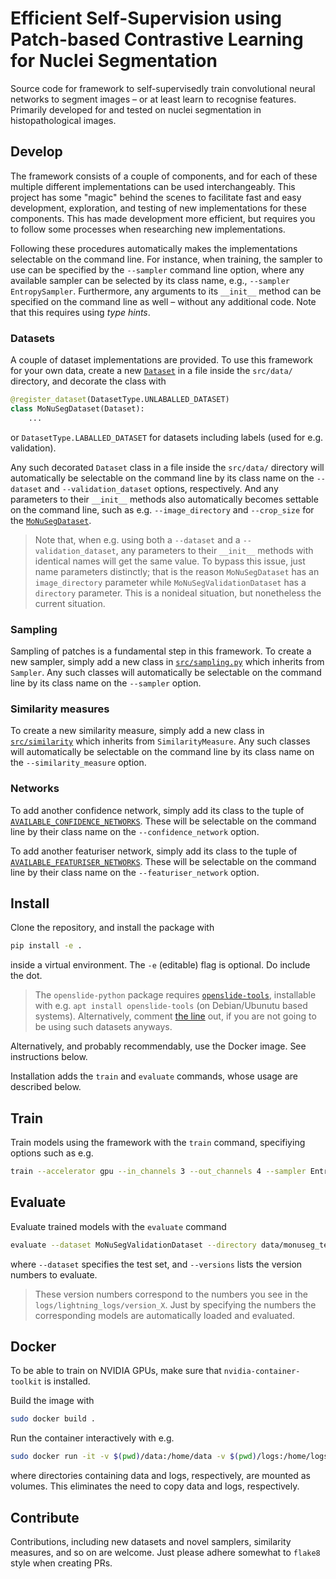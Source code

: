 # Efficient Self-Supervision using Patch-based Contrastive Learning for Nuclei Segmentation

Source code for framework to self-supervisedly train convolutional neural networks to segment images – or at least learn to recognise features. Primarily developed for and tested on nuclei segmentation in histopathological images.

## Develop
The framework consists of a couple of components, and for each of these multiple different implementations can be used interchangeably. This project has some "magic" behind the scenes to facilitate fast and easy development, exploration, and testing of new implementations for these components. This has made development more efficient, but requires you to follow some processes when researching new implementations.

Following these procedures automatically makes the implementations selectable on the command line. For instance, when training, the sampler to use can be specified by the `--sampler` command line option, where any available sampler can be selected by its class name, e.g., `--sampler EntropySampler`. Furthermore, any arguments to its `__init__` method can be specified on the command line as well – without any additional code. Note that this requires using _type hints_.

### Datasets
A couple of dataset implementations are provided. To use this framework for your own data, create a new [`Dataset`](https://pytorch.org/docs/stable/data.html#torch.utils.data.Dataset) in a file inside the `src/data/` directory, and decorate the class with
```python
@register_dataset(DatasetType.UNLABALLED_DATASET)
class MoNuSegDataset(Dataset):
    ...
```
or `DatasetType.LABALLED_DATASET` for datasets including labels (used for e.g. validation).

Any such decorated `Dataset` class in a file inside the `src/data/` directory will automatically be selectable on the command line by its class name on the `--dataset` and `--validation_dataset` options, respectively. And any parameters to their `__init__` methods also automatically becomes settable on the command line, such as e.g. `--image_directory` and `--crop_size` for the [`MoNuSegDataset`](https://github.com/nickeopti/bach-contrastive-segmentation/blob/main/src/data/monuseg.py#L19).

> Note that, when e.g. using both a `--dataset` and a `--validation_dataset`, any parameters to their `__init__` methods with identical names will get the same value. To bypass this issue, just name parameters distinctly; that is the reason `MoNuSegDataset` has an `image_directory` parameter while `MoNuSegValidationDataset` has a `directory` parameter. This is a nonideal situation, but nonetheless the current situation.

### Sampling
Sampling of patches is a fundamental step in this framework. To create a new sampler, simply add a new class in [`src/sampling.py`](https://github.com/nickeopti/bach-contrastive-segmentation/blob/main/src/sampling.py) which inherits from `Sampler`. Any such classes will automatically be selectable on the command line by its class name on the `--sampler` option.

### Similarity measures
To create a new similarity measure, simply add a new class in [`src/similarity`](https://github.com/nickeopti/bach-contrastive-segmentation/blob/main/src/similarity.py) which inherits from `SimilarityMeasure`. Any such classes will automatically be selectable on the command line by its class name on the `--similarity_measure` option.

### Networks
To add another confidence network, simply add its class to the tuple of [`AVAILABLE_CONFIDENCE_NETWORKS`](https://github.com/nickeopti/bach-contrastive-segmentation/blob/main/src/scripts/train.py#L20). These will be selectable on the command line by their class name on the `--confidence_network` option.

To add another featuriser network, simply add its class to the tuple of [`AVAILABLE_FEATURISER_NETWORKS`](https://github.com/nickeopti/bach-contrastive-segmentation/blob/main/src/scripts/train.py#L23). These will be selectable on the command line by their class name on the `--featuriser_network` option.


## Install
Clone the repository, and install the package with
```sh
pip install -e .
```
inside a virtual environment. The `-e` (editable) flag is optional. Do include the dot.

> The `openslide-python` package requires [`openslide-tools`](https://openslide.org/download/), installable with e.g. `apt install openslide-tools` (on Debian/Ubunutu based systems). Alternatively, comment [the line](https://github.com/nickeopti/bach-contrastive-segmentation/blob/main/src/data/monuseg.py#L7) out, if you are not going to be using such datasets anyways.

Alternatively, and probably recommendably, use the Docker image. See instructions below.

Installation adds the `train` and `evaluate` commands, whose usage are described below.


## Train
Train models using the framework with the `train` command, specifiying options such as e.g.
```sh
train --accelerator gpu --in_channels 3 --out_channels 4 --sampler EntropySampler --batch_size 10 --crop_size 300 --dataset MoNuSegDataset --image_directory data/monuseg/ --similarity_measure MeanSquaredError --max_epochs 25 --patch_size 50 --validation_dataset MoNuSegValidationDataset --directory data/monuseg_test/
```

## Evaluate
Evaluate trained models with the `evaluate` command
```sh
evaluate --dataset MoNuSegValidationDataset --directory data/monuseg_test/ --versions 0 1 2 3
```
where `--dataset` specifies the test set, and `--versions` lists the version numbers to evaluate.

> These version numbers correspond to the numbers you see in the `logs/lightning_logs/version_X`. Just by specifying the numbers the corresponding models are automatically loaded and evaluated.


## Docker
To be able to train on NVIDIA GPUs, make sure that `nvidia-container-toolkit` is installed.

Build the image with 
```sh
sudo docker build .
```

Run the container interactively with e.g.
```sh
sudo docker run -it -v $(pwd)/data:/home/data -v $(pwd)/logs:/home/logs --gpus all --shm-size 8G <image ID>
```
where directories containing data and logs, respectively, are mounted as volumes. This eliminates the need to copy data and logs, respectively.


## Contribute
Contributions, including new datasets and novel samplers, similarity measures, and so on are welcome. Just please adhere somewhat to `flake8` style when creating PRs.
